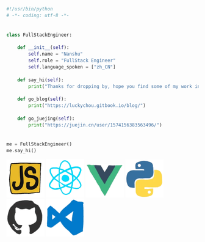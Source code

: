 ```python
#!/usr/bin/python
# -*- coding: utf-8 -*-


class FullStackEngineer:

    def __init__(self):
        self.name = "Nanshu"
        self.role = "FullStack Engineer"
        self.language_spoken = ["zh_CN"]

    def say_hi(self):
        print("Thanks for dropping by, hope you find some of my work interesting.")

    def go_blog(self):
        print("https://luckychou.gitbook.io/blog/")
        
    def go_juejing(self):
        print("https://juejin.cn/user/1574156383563496/")


me = FullStackEngineer()
me.say_hi()
```

<div>
  <img src="/assets/js.webp" width="100" />
  <img src="/assets/react.webp" width="100" />
  <img src="/assets/vue.webp" width="100" />
  <img src="/assets/python.webp" width="100" />
  <img src="/assets/github.webp" width="100" />
  <img src="/assets/vscode.webp" width="100" />
</div>



<!---
LuckyChou710/LuckyChou710 is a ✨ special ✨ repository because its `README.md` (this file) appears on your GitHub profile.
You can click the Preview link to take a look at your changes.
--->
